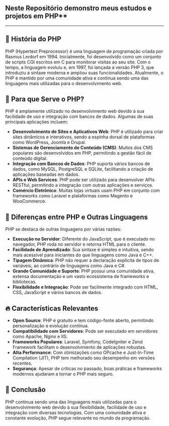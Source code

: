## Neste Repositório demonstro meus estudos e projetos em PHP**

---

## 📖 História do PHP

PHP (Hypertext Preprocessor) é uma linguagem de programação criada por Rasmus Lerdorf em 1994. Inicialmente, foi desenvolvido como um conjunto de scripts CGI escritos em C para monitorar visitas ao seu site. Com o tempo, a linguagem evoluiu e, em 1997, foi lançada a versão PHP 3, que introduziu a sintaxe moderna e ampliou suas funcionalidades. Atualmente, o PHP é mantido por uma comunidade ativa e continua sendo uma das linguagens mais utilizadas para o desenvolvimento web.

## 🚀 Para que Serve o PHP?

PHP é amplamente utilizado no desenvolvimento web devido à sua facilidade de uso e integração com bancos de dados. Algumas de suas principais aplicações incluem:

- **Desenvolvimento de Sites e Aplicativos Web**: PHP é utilizado para criar sites dinâmicos e interativos, sendo a espinha dorsal de plataformas como WordPress, Joomla e Drupal.
- **Sistemas de Gerenciamento de Conteúdo (CMS)**: Muitos dos CMS populares são desenvolvidos em PHP, permitindo a gestão fácil de conteúdo digital.
- **Integração com Bancos de Dados**: PHP suporta vários bancos de dados, como MySQL, PostgreSQL e SQLite, facilitando a criação de aplicações baseadas em dados.
- **APIs e Web Services**: PHP pode ser utilizado para desenvolver APIs RESTful, permitindo a integração com outras aplicações e serviços.
- **Comércio Eletrônico**: Muitas lojas virtuais usam PHP em conjunto com frameworks como Laravel e plataformas como Magento e WooCommerce.

## 🔗 Diferenças entre PHP e Outras Linguagens

PHP se destaca de outras linguagens por várias razões:

- **Execução no Servidor**: Diferente do JavaScript, que é executado no navegador, PHP roda no servidor e retorna HTML para o cliente.
- **Facilidade de Aprendizado**: Sua sintaxe é simples e intuitiva, sendo mais acessível para iniciantes do que linguagens como Java e C++.
- **Tipagem Dinâmica**: PHP não requer a declaração explícita de tipos de variáveis, ao contrário de linguagens como Java e C#.
- **Grande Comunidade e Suporte**: PHP possui uma comunidade ativa, extensa documentação e um vasto ecossistema de frameworks e bibliotecas.
- **Flexibilidade e Integração**: Pode ser facilmente integrado com HTML, CSS, JavaScript e vários bancos de dados.

## 🔥 Características Relevantes

- **Open Source**: PHP é gratuito e tem código-fonte aberto, permitindo personalização e evolução contínua.
- **Compatibilidade com Servidores**: Pode ser executado em servidores como Apache, Nginx e IIS.
- **Frameworks Populares**: Laravel, Symfony, CodeIgniter e Zend Framework facilitam o desenvolvimento de aplicações robustas.
- **Alta Performance**: Com otimizações como OPcache e Just-In-Time Compilation (JIT), PHP tem melhorado seu desempenho em versões recentes.
- **Segurança**: Apesar de críticas no passado, boas práticas e frameworks modernos ajudaram a tornar o PHP mais seguro.

## 📌 Conclusão

PHP continua sendo uma das linguagens mais utilizadas para o desenvolvimento web devido à sua flexibilidade, facilidade de uso e integração com diversas tecnologias. Com uma comunidade ativa e constante evolução, PHP segue relevante no mundo da programação.


